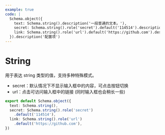 ```yaml
---
example: true
code: |
  Schema.object({
    text: Schema.string().description('一段普通的文本。'),
    secret: Schema.string().role('secret').default('114514').description('请输入密码。'),
    link: Schema.string().role('url').default('https://github.com').description('点击访问链接。'),
  }).description('配置项')
---
```


# String

用于表达 string 类型的值，支持多种特殊模式。

- secret：默认情况下不显示输入框中的内容，可点击按钮切换
- url：点击可访问输入框中的链接 (同时输入框也会稍长一些)

```ts
export default Schema.object({
  text: Schema.string(),
  secret: Schema.string().role('secret')
    .default('114514'),
  link: Schema.string().role('url')
    .default('https://github.com'),
})
```
